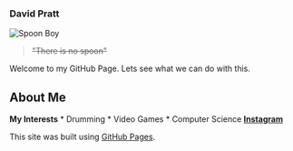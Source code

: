 ### **David Pratt**
![Spoon Boy](https://static.wikia.nocookie.net/matrix/images/6/63/Spoon_boy.png/revision/latest?cb=20110124083000)
> ~~"There is no spoon"~~

Welcome to my GitHub Page. 
Lets see what we can do with this.

## About Me
  **My Interests**
    * Drumming
    * Video Games
    * Computer Science
  **[Instagram]([url](https://www.instagram.com/accidentalretox/))**

This site was built using [GitHub Pages](https://pages.github.com/).

